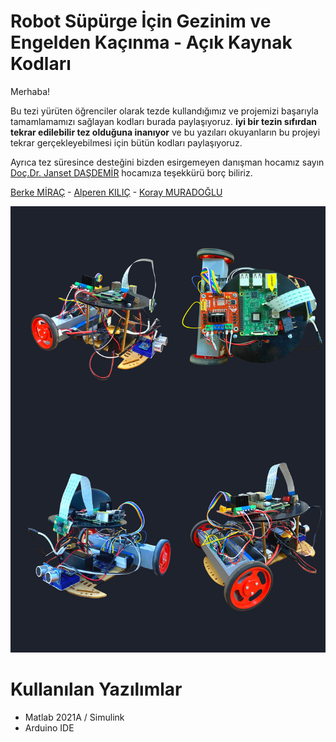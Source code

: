 ﻿# Robot Süpürge İçin Gezinim ve Engelden Kaçınma - Açık Kaynak Kodları


Merhaba!

Bu tezi yürüten öğrenciler olarak tezde kullandığımız ve projemizi başarıyla tamamlamamızı sağlayan kodları burada paylaşıyoruz. **iyi bir tezin sıfırdan tekrar edilebilir tez olduğuna inanıyor** ve bu yazıları okuyanların bu projeyi tekrar gerçekleyebilmesi için bütün kodları paylaşıyoruz.

Ayrıca tez süresince desteğini bizden esirgemeyen danışman hocamız sayın [Doç.Dr. Janset DAŞDEMİR](https://avesis.yildiz.edu.tr/janset) hocamıza teşekkürü borç biliriz.

[Berke MİRAÇ](https://www.linkedin.com/in/berkemirac/) - [Alperen KILIÇ](https://www.linkedin.com/in/alperenkilic/) - [Koray MURADOĞLU](https://www.linkedin.com/in/koraymuradoglu/)

![enter image description here](https://raw.githubusercontent.com/alperenkilic/robot-supurge-icin-gezinim-ve-engelden-kacinma/main/robot-gorsel.png)

# Kullanılan Yazılımlar

 - Matlab 2021A / Simulink
 - Arduino IDE
